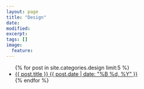 ```yaml
---
layout: page
title: "Design"
date: 
modified:
excerpt:
tags: []
image:
  feature:
---
```


<ul class="post-list">
{% for post in site.categories.design limit:5 %} 
  <li><article><a href="{{ site.url }}{{ post.url }}">{{ post.title }} <span class="entry-date"><time datetime="{{ post.date | date_to_xmlschema }}">{{ post.date | date: "%B %d, %Y" }}</time></span></a></article></li>
{% endfor %}
</ul>
